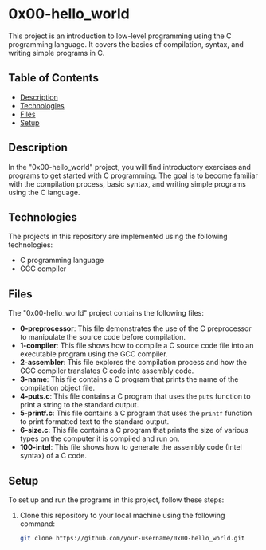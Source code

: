 # 0x00-hello_world

This project is an introduction to low-level programming using the C programming language. It covers the basics of compilation, syntax, and writing simple programs in C.

## Table of Contents

- [Description](#description)
- [Technologies](#technologies)
- [Files](#files)
- [Setup](#setup)

## Description

In the "0x00-hello_world" project, you will find introductory exercises and programs to get started with C programming. The goal is to become familiar with the compilation process, basic syntax, and writing simple programs using the C language.

## Technologies

The projects in this repository are implemented using the following technologies:

- C programming language
- GCC compiler

## Files

The "0x00-hello_world" project contains the following files:

- **0-preprocessor**: This file demonstrates the use of the C preprocessor to manipulate the source code before compilation.
- **1-compiler**: This file shows how to compile a C source code file into an executable program using the GCC compiler.
- **2-assembler**: This file explores the compilation process and how the GCC compiler translates C code into assembly code.
- **3-name**: This file contains a C program that prints the name of the compilation object file.
- **4-puts.c**: This file contains a C program that uses the `puts` function to print a string to the standard output.
- **5-printf.c**: This file contains a C program that uses the `printf` function to print formatted text to the standard output.
- **6-size.c**: This file contains a C program that prints the size of various types on the computer it is compiled and run on.
- **100-intel**: This file shows how to generate the assembly code (Intel syntax) of a C code.

## Setup

To set up and run the programs in this project, follow these steps:

1. Clone this repository to your local machine using the following command:

   ```bash
   git clone https://github.com/your-username/0x00-hello_world.git

